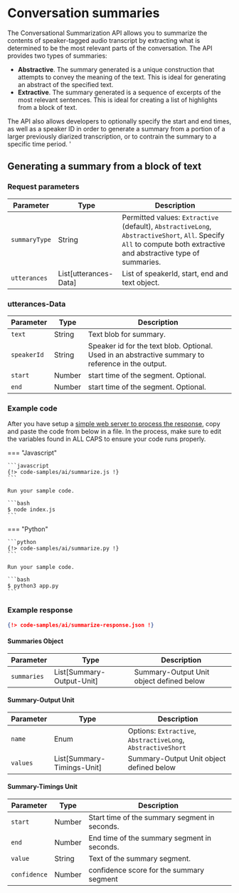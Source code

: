 # Conversation summaries

The Conversational Summarization API allows you to summarize the contents of speaker-tagged audio transcript by extracting what is determined to be the most relevant parts of the conversation. The API provides two types of summaries:

- **Abstractive**. The summary generated is a unique construction that attempts to convey the meaning of the text. This is ideal for generating an abstract of the specified text. 
- **Extractive**. The summary generated is a sequence of excerpts of the most relevant sentences. This is ideal for creating a list of highlights from a block of text. 

The API also allows developers to optionally specify the start and end times, as well as a speaker ID in order to generate a summary from a portion of a larger previously diarized transcription, or to contrain the summary to a specific time period. '

## Generating a summary from a block of text

### Request parameters

| Parameter     | Type                  | Description                     |
| ------------- | --------------------- | ------------------------------- |
| `summaryType` | String                | Permitted values: `Extractive` (default), `AbstractiveLong`, `AbstractiveShort`, `All`. Specify `All` to compute both extractive and abstractive type of summaries. |
| `utterances`  | List[utterances-Data] | List of speakerId, start, end and text object. |

### utterances-Data

| Parameter   | Type   | Description                                                                                        |
| ---------   | ------ | -----------------------------                                                                      |
| `text`      | String | Text blob for summary.                                                                             |
| `speakerId` | String | Speaker id for the text blob. Optional. Used in an abstractive summary to reference in the output. |
| `start`     | Number | start time of the segment. Optional.                                                               |
| `end`       | Number | start time of the segment. Optional.                                                               |

### Example code

After you have setup a [simple web server to process the response](../asynchronous-responses/), copy and paste the code from below in a file. In the process, make sure to edit the variables found in ALL CAPS to ensure your code runs properly. 

=== "Javascript"

    ```javascript
    {!> code-samples/ai/summarize.js !}
    ```

    Run your sample code.

    ```bash
    $ node index.js
    ```

=== "Python"

    ```python
    {!> code-samples/ai/summarize.py !}
    ```

    Run your sample code.
    
    ```bash
    $ python3 app.py
    ```

### Example response

```json
{!> code-samples/ai/summarize-response.json !}
```

#### Summaries Object

| Parameter   | Type                      | Description                                                    |
| ----------  | ------                    | -------------------------------------------------------------- |
| `summaries` | List[Summary-Output-Unit] | Summary-Output Unit object defined below                       |

#### Summary-Output Unit

| Parameter  | Type                       | Description                                                  |
| ---------- | ------                     | ---------------------------------------------                |
| `name`     | Enum                       | Options: `Extractive`, `AbstractiveLong`, `AbstractiveShort` |
| `values`   | List[Summary-Timings-Unit] | Summary-Output Unit object defined below                     |

#### Summary-Timings Unit

| Parameter    | Type   | Description                                   |
| ----------   | ------ | --------------------------------------------- |
| `start`      | Number | Start time of the summary segment in seconds. |
| `end`        | Number | End time of the summary segment in seconds.   |
| `value`      | String | Text of the summary segment.                  |
| `confidence` | Number | confidence score for the summary segment      |

